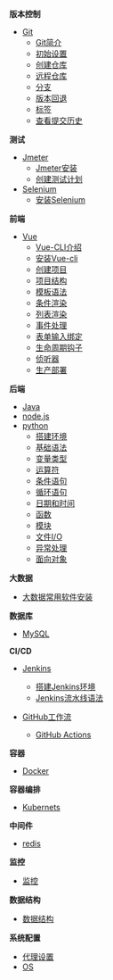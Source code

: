 **版本控制**
  * [Git](notes/版本控制工具/Git/README.md)
    - [Git简介](notes/版本控制工具/Git/Git简介/Git简介.md)
    - [初始设置](notes/版本控制工具/Git/初始设置/初始设置.md)
    - [创建仓库](notes/版本控制工具/Git/创建仓库/创建仓库.md)
    - [远程仓库](notes/版本控制工具/Git/远程仓库/远程仓库.md)
    - [分支](notes/版本控制工具/Git/分支/分支.md)
    - [版本回退](notes/版本控制工具/Git/版本回退/版本回退.md)
    - [标签](notes/版本控制工具/Git/标签/标签.md)
    - [查看提交历史](notes/版本控制工具/Git/提交历史/提交历史.md)

**测试**
  * [Jmeter](notes/Jmeter/README.md)
    - [Jmeter安装](notes/Jmeter/安装/Jmeter安装.md)
    - [创建测试计划](notes/Jmeter/创建测试计划/创建测试计划.md)
  * [Selenium](notes/Selenium/README.md)
    - [安装Selenium](notes/Selenium/安装Selenium/安装Selenium.md)

**前端**
  * [Vue](notes/Vue/README.md)
    - [Vue-CLI介绍](notes/Vue/Vue-CLI介绍/Vue-cli.md)
    - [安装Vue-cli](notes/Vue/安装Vue-cli/安装Vue-cli.md)
    - [创建项目](notes/Vue/创建项目/hello-world.md)
    - [项目结构](notes/Vue/项目结构/项目结构.md)
    - [模板语法](notes/Vue/模板语法/模板语法.md)
    - [条件渲染](notes/Vue/条件渲染/条件渲染.md)
    - [列表渲染](notes/Vue/列表渲染/列表渲染.md)
    - [事件处理](notes/Vue/事件处理/事件处理.md)
    - [表单输入绑定](notes/Vue/表单输入绑定/表单输入绑定.md)
    - [生命周期钩子](notes/Vue/生命周期钩子/生命周期钩子.md)
    - [侦听器](notes/Vue/侦听器/侦听器.md)
    - [生产部署](notes/Vue/生产部署/生产部署.md)

**后端**
  * [Java](notes/Java/README.md)
  * [node.js](notes/node/README.md)
  * [python](notes/python/README.md)
    - [搭建环境](notes/python/搭建环境.md)
    - [基础语法](notes/python/基础语法.md)
    - [变量类型](notes/python/变量类型.md)
    - [运算符](notes/python/运算符.md)
    - [条件语句](notes/python/条件语句.md)
    - [循环语句](notes/python/循环语句.md)
    - [日期和时间](notes/python/日期和时间.md)
    - [函数](notes/python/函数.md)
    - [模块](notes/python/模块.md)
    - [文件I/O](notes/python/文件.md)
    - [异常处理](notes/python/异常处理.md)
    - [面向对象](notes/python/面向对象.md)

**大数据**
  * [大数据常用软件安装](notes/大数据/大数据常用软件安装/README.md)

**数据库**
  * [MySQL](notes/数据库/MySQL/README.md)

**CI/CD**
  * [Jenkins](notes/Jenkins/README.md)
    - [搭建Jenkins环境](notes/Jenkins/搭建Jenkins环境/Jenkins搭建环境.md)
    - [Jenkins流水线语法](notes/Jenkins/Jenkins流水线语法/Jenkins流水线语法.md)

  * [GitHub工作流](notes/GitHub工作流/README.md)
    - [GitHub Actions](notes/GitHub工作流/GitHub工作流.md)

**容器**
  * [Docker](notes/Docker/README.md)

**容器编排**
  * [Kubernets](notes/Kubernetes/README.md)

**中间件**
  * [redis](notes/redis/README.md)

**监控**
* [监控](notes/监控/README.md)

**数据结构**
  * [数据结构](notes/数据结构/README.md)

**系统配置**
  * [代理设置](notes/相关代理设置/README.md)
  * [OS](notes/OS/README.md)






